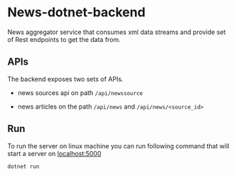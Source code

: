 # News-dotnet-backend

News aggregator service that consumes xml data streams and provide set of Rest endpoints to get the data from.

## APIs

The backend exposes two sets of APIs.

- news sources api on path `/api/newssource`

- news articles on the path `/api/news` and `/api/news/<source_id>`

## Run

To run the server on linux machine you can run following command that will start a server on [localhost:5000](http://localhost:5000)

`dotnet run`
